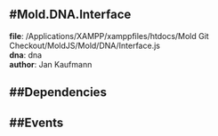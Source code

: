 
#Mold.DNA.Interface
---------------------------------------

__file__: /Applications/XAMPP/xamppfiles/htdocs/Mold Git Checkout/MoldJS/Mold/DNA/Interface.js  
__dna__: dna  
__author__: Jan Kaufmann  

	






##Dependencies
--------------



##Events
--------------






 

 


 



		
